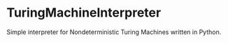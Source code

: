 # TuringMachineInterpreter
Simple interpreter for Nondeterministic Turing Machines written in Python. 
